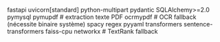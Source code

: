 fastapi
uvicorn[standard]
python-multipart
pydantic
SQLAlchemy>=2.0
pymysql
pymupdf           # extraction texte PDF
ocrmypdf          # OCR fallback (nécessite binaire système)
spacy
regex
pyyaml
transformers
sentence-transformers
faiss-cpu
networkx          # TextRank fallback
